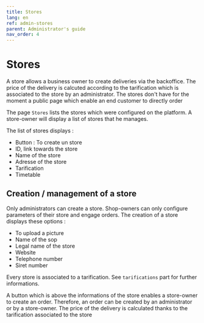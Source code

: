 ```yaml
---
title: Stores
lang: en
ref: admin-stores
parent: Administrator's guide
nav_order: 4
---
```


# Stores

A store allows a business owner to create deliveries via the backoffice. The price of the delivery is calcuted according to the tarification which is associated to the store by an administrator. The stores don't have for the moment a public page which enable an end customer to directly order

The page `Stores` lists the stores which were configured on the platform. A store-owner will display a list of stores that he manages.

The list of stores displays :
- Button : To create un store
- ID, link towards the store
- Name of the store
- Adresse of the store
- Tarification
- Timetable

## Creation / management of a store

Only administrators can create a store. Shop-owners can only configure parameters of their store and engage orders. The creation of a store displays these options :
- To upload a picture
- Name of the sop
- Legal name of the store
- Website
- Telephone number
- Siret number

Every store is associated to a tarification. See `tarifications` part for further informations.

A button which is above the informations of the store enables a store-owner to create an order. Therefore, an order can be created by an administrator or by a store-owner. The price of the delivery is calculated thanks to the tarification associated to the store

